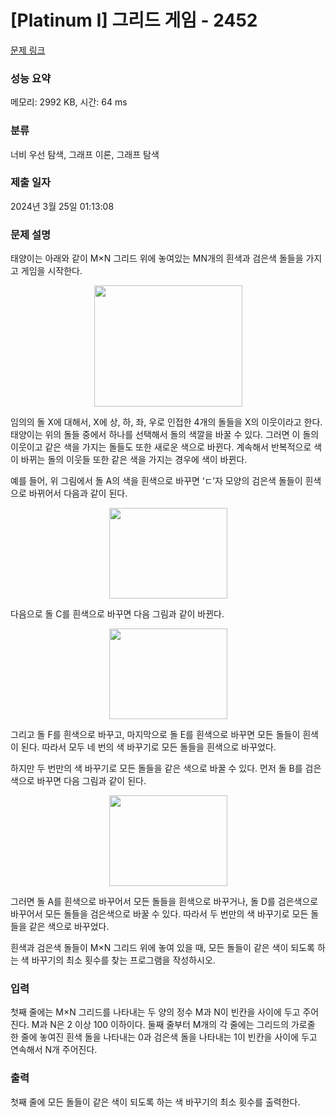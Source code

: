 # [Platinum I] 그리드 게임 - 2452 

[문제 링크](https://www.acmicpc.net/problem/2452) 

### 성능 요약

메모리: 2992 KB, 시간: 64 ms

### 분류

너비 우선 탐색, 그래프 이론, 그래프 탐색

### 제출 일자

2024년 3월 25일 01:13:08

### 문제 설명

<p>태양이는 아래와 같이 M×N 그리드 위에 놓여있는 MN개의 흰색과 검은색 돌들을 가지고 게임을 시작한다. </p>

<p style="text-align: center;"><img alt="" src="https://upload.acmicpc.net/57093782-ad7e-4918-9c8f-bd0ee465ee56/-/preview/" style="width: 237px; height: 194px;"></p>

<p>임의의 돌 X에 대해서, X에 상, 하, 좌, 우로 인접한 4개의 돌들을 X의 이웃이라고 한다. 태양이는 위의 돌들 중에서 하나를 선택해서 돌의 색깔을 바꿀 수 있다. 그러면 이 돌의 이웃이고 같은 색을 가지는 돌들도 또한 새로운 색으로 바뀐다. 계속해서 반복적으로 색이 바뀌는 돌의 이웃들 또한 같은 색을 가지는 경우에 색이 바뀐다. </p>

<p>예를 들어, 위 그림에서 돌 A의 색을 흰색으로 바꾸면 ‘ㄷ’자 모양의 검은색 돌들이 흰색으로 바뀌어서 다음과 같이 된다.</p>

<p style="text-align: center;"><img alt="" src="https://upload.acmicpc.net/ce9ad516-e34c-4daa-bfa1-100f07564c26/-/preview/" style="width: 189px; height: 145px;"></p>

<p>다음으로 돌 C를 흰색으로 바꾸면 다음 그림과 같이 바뀐다. </p>

<p style="text-align: center;"><img alt="" src="https://upload.acmicpc.net/6d18f3f5-a804-4e03-9d21-c9338506c44e/-/preview/" style="width: 189px; height: 145px;"></p>

<p>그리고 돌 F를 흰색으로 바꾸고, 마지막으로 돌 E를 흰색으로 바꾸면 모든 돌들이 흰색이 된다. 따라서 모두 네 번의 색 바꾸기로 모든 돌들을 흰색으로 바꾸었다. </p>

<p>하지만 두 번만의 색 바꾸기로 모든 돌들을 같은 색으로 바꿀 수 있다. 먼저 돌 B를 검은색으로 바꾸면 다음 그림과 같이 된다.</p>

<p style="text-align: center;"><img alt="" src="https://upload.acmicpc.net/b0d09e3b-33f4-48ca-a6d9-312604ed76a8/-/preview/" style="width: 189px; height: 145px;"></p>

<p>그러면 돌 A를 흰색으로 바꾸어서 모든 돌들을 흰색으로 바꾸거나, 돌 D를 검은색으로 바꾸어서 모든 돌들을 검은색으로 바꿀 수 있다. 따라서 두 번만의 색 바꾸기로 모든 돌들을 같은 색으로 바꾸었다.</p>

<p>흰색과 검은색 돌들이 M×N 그리드 위에 놓여 있을 때, 모든 돌들이 같은 색이 되도록 하는 색 바꾸기의 최소 횟수를 찾는 프로그램을 작성하시오.</p>

### 입력 

 <p>첫째 줄에는 M×N 그리드를 나타내는 두 양의 정수 M과 N이 빈칸을 사이에 두고 주어진다. M과 N은 2 이상 100 이하이다. 둘째 줄부터 M개의 각 줄에는 그리드의 가로줄 한 줄에 놓여진 흰색 돌을 나타내는 0과 검은색 돌을 나타내는 1이 빈칸을 사이에 두고 연속해서 N개 주어진다. </p>

### 출력 

 <p>첫째 줄에 모든 돌들이 같은 색이 되도록 하는 색 바꾸기의 최소 횟수를 출력한다.</p>

